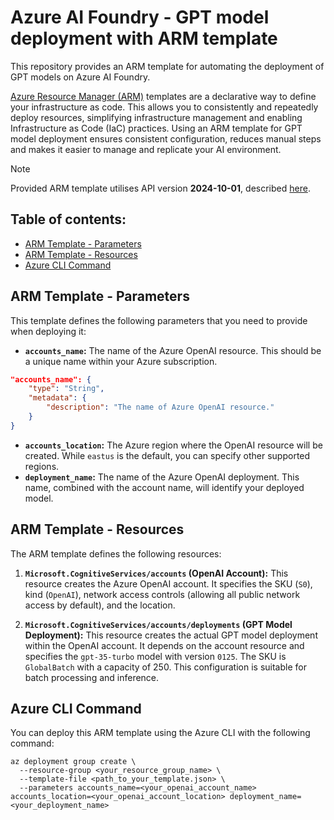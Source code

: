 # Azure AI Foundry - GPT model deployment with ARM template

This repository provides an ARM template for automating the deployment of GPT models on Azure AI Foundry.

[Azure Resource Manager (ARM)](https://learn.microsoft.com/en-us/azure/azure-resource-manager/management/overview) templates are a declarative way to define your infrastructure as code. This allows you to consistently and repeatedly deploy resources, simplifying infrastructure management and enabling Infrastructure as Code (IaC) practices.  Using an ARM template for GPT model deployment ensures consistent configuration, reduces manual steps and makes it easier to manage and replicate your AI environment.

> [!NOTE]
> Provided ARM template utilises API version **2024-10-01**, described [here](https://learn.microsoft.com/en-us/azure/templates/microsoft.cognitiveservices/2024-10-01/accounts?pivots=deployment-language-arm-template).

## Table of contents:
- [ARM Template - Parameters](#arm-template---parameters)
- [ARM Template - Resources](#arm-template---resources)
- [Azure CLI Command](#azure-cli-command)

## ARM Template - Parameters

This template defines the following parameters that you need to provide when deploying it:

*   **`accounts_name`:** The name of the Azure OpenAI resource. This should be a unique name within your Azure subscription.
``` JSON
"accounts_name": {
    "type": "String",
    "metadata": {
        "description": "The name of Azure OpenAI resource."
    }
}
```
*   **`accounts_location`:** The Azure region where the OpenAI resource will be created.  While `eastus` is the default, you can specify other supported regions.
*   **`deployment_name`:** The name of the Azure OpenAI deployment. This name, combined with the account name, will identify your deployed model.

## ARM Template - Resources

The ARM template defines the following resources:

1.  **`Microsoft.CognitiveServices/accounts` (OpenAI Account):** This resource creates the Azure OpenAI account.  It specifies the SKU (`S0`), kind (`OpenAI`), network access controls (allowing all public network access by default), and the location.

2.  **`Microsoft.CognitiveServices/accounts/deployments` (GPT Model Deployment):** This resource creates the actual GPT model deployment within the OpenAI account. It depends on the account resource and specifies the `gpt-35-turbo` model with version `0125`. The SKU is `GlobalBatch` with a capacity of 250. This configuration is suitable for batch processing and inference.

## Azure CLI Command

You can deploy this ARM template using the Azure CLI with the following command:

```azurecli
az deployment group create \
  --resource-group <your_resource_group_name> \
  --template-file <path_to_your_template.json> \
  --parameters accounts_name=<your_openai_account_name> accounts_location=<your_openai_account_location> deployment_name=<your_deployment_name>
